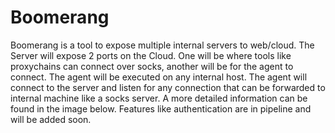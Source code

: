 # Boomerang
Boomerang is a tool to expose multiple internal servers to web/cloud. The Server will expose 2 ports on the Cloud. One will be where tools like proxychains can connect over socks, another will be for the agent to connect. The agent will be executed on any internal host. The agent will connect to the server and listen for any connection that can be forwarded to internal machine like a socks server. A more detailed information can be found in the image below. Features like authentication are in pipeline and will be added soon.
